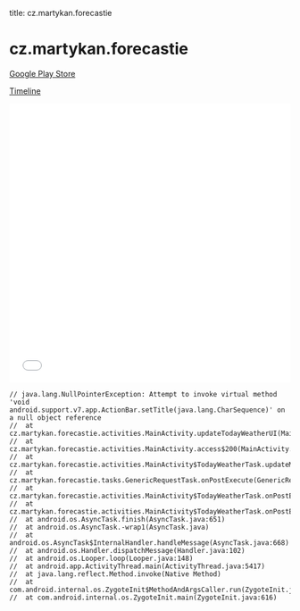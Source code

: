 title: cz.martykan.forecastie

# cz.martykan.forecastie

[Google Play Store](https://play.google.com/store/apps/details?id=cz.martykan.forecastie)

[Timeline](./vis-timeline.html)

<iframe src="./vis-timeline.html" width="100%" height="500px" style="border:none;"></iframe>

```
// java.lang.NullPointerException: Attempt to invoke virtual method 'void android.support.v7.app.ActionBar.setTitle(java.lang.CharSequence)' on a null object reference
// 	at cz.martykan.forecastie.activities.MainActivity.updateTodayWeatherUI(MainActivity.java:421)
// 	at cz.martykan.forecastie.activities.MainActivity.access$200(MainActivity.java:67)
// 	at cz.martykan.forecastie.activities.MainActivity$TodayWeatherTask.updateMainUI(MainActivity.java:827)
// 	at cz.martykan.forecastie.tasks.GenericRequestTask.onPostExecute(GenericRequestTask.java:132)
// 	at cz.martykan.forecastie.activities.MainActivity$TodayWeatherTask.onPostExecute(MainActivity.java:809)
// 	at cz.martykan.forecastie.activities.MainActivity$TodayWeatherTask.onPostExecute(MainActivity.java:796)
// 	at android.os.AsyncTask.finish(AsyncTask.java:651)
// 	at android.os.AsyncTask.-wrap1(AsyncTask.java)
// 	at android.os.AsyncTask$InternalHandler.handleMessage(AsyncTask.java:668)
// 	at android.os.Handler.dispatchMessage(Handler.java:102)
// 	at android.os.Looper.loop(Looper.java:148)
// 	at android.app.ActivityThread.main(ActivityThread.java:5417)
// 	at java.lang.reflect.Method.invoke(Native Method)
// 	at com.android.internal.os.ZygoteInit$MethodAndArgsCaller.run(ZygoteInit.java:726)
// 	at com.android.internal.os.ZygoteInit.main(ZygoteInit.java:616)

```



